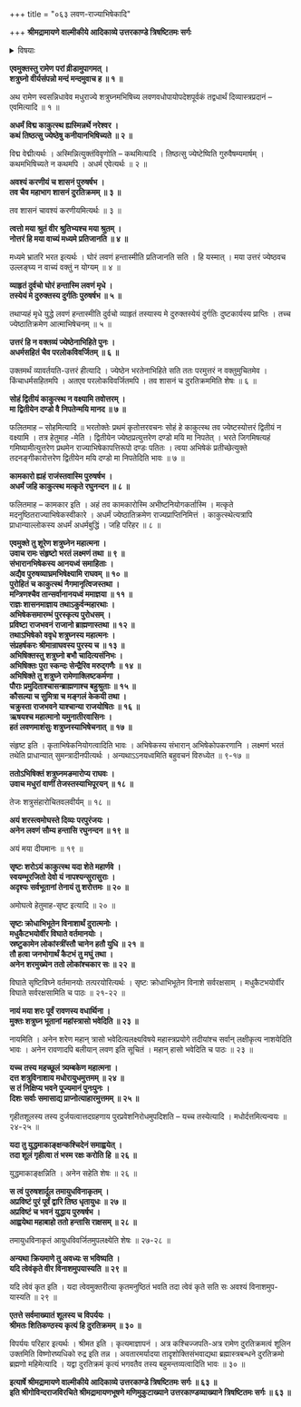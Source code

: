 +++
title = "०६३ लवण-राज्याभिषेकादि"

+++
**श्रीमद्रामायणे वाल्मीकीये आदिकाव्ये उत्तरकाण्डे त्रिषष्टितमः सर्गः**


<details><summary>विषयाः</summary>

ज्येष्ठे सत्य् अपि स्वाज्ञाया अनुलंङ्घ्यतया  
कथंचिद् अभिषेकम् अङ्गीकृतवतः शत्रुघ्नस्य  
रामेण लवण-राज्ये ऽभिषेचनम् ॥ १ ॥  
तथा शत्रुघ्नं प्रति  
निज-शर-प्रभाव-प्रशंसनेन तद्-दान-पूर्वकं लवण-मारणोपायोपदेशः ॥ २ ॥
</details>


**एवमुक्तस्तु रामेण परां व्रीडामुपागमत् ।  
शत्रुघ्नो वीर्यसंपन्नो मन्दं मन्दमुवाच ह ॥ १ ॥**

अथ रामेण स्वसन्निधावेव मधुराज्ये शत्रुघ्नमभिषिच्य लवणवधोपायोपदेशपूर्वकं तद्वधार्थं दिव्यास्त्रप्रदानं – एवमित्यादि ॥ १ ॥

**अधर्मं विद्म काकुत्स्थ ह्यस्मिन्नर्थे नरेश्वर ।  
कथं तिष्ठत्सु ज्येष्ठेषु कनीयानभिषिच्यते ॥ २ ॥**

विद्म वेद्मीत्यर्थः । अस्मिन्नित्युक्तंविवृणोति – कथमित्यादि । तिष्ठत्सु ज्येष्टेष्विति गुरुवैषम्यमार्षम् । कथमभिषिच्यते न कथमपि । अधर्म एवेत्यर्थः ॥ २ ॥

**अवश्यं करणीयं च शासनं पुरुषर्षभ ।  
तव चैव महाभाग शासनं दुरतिक्रमम् ॥ ३ ॥**

तव शासनं चावश्यं करणीयमित्यर्थः ॥ ३ ॥

**त्वत्तो मया श्रुतं वीर श्रुतिभ्यश्च मया श्रुतम् ।  
नोत्तरं हि मया वाच्यं मध्यमे प्रतिजानति ॥ ४ ॥**

मध्यमे भ्रातरि भरत इत्यर्थः । घोरं लवणं हन्तास्मीति प्रतिजानति सति । हि यस्मात् । मया उत्तरं ज्येष्ठवच उल्लङ्घ्य न वाच्यं वक्तुं न योग्यम् ॥ ४ ॥

**व्याहृतं दुर्वचो घोरं हन्तास्मि लवणं मृधे ।  
तस्येयं मे दुरुक्तस्य दुर्गतिः पुरुषर्षभ ॥ ५ ॥**

तथाप्यहं मृधे युद्धे लवणं हन्तास्मीति दुर्वचो व्याहृतं तस्यास्य मे दुरुक्तस्येयं दुर्गतिः दुष्टकार्यस्य प्राप्तिः । तच्च ज्येष्ठातिक्रमेण आत्माभिषेचनम् ॥ ५ ॥

**उत्तरं हि न वक्तव्यं ज्येष्ठेनाभिहिते पुनः ।  
अधर्मसहितं चैव परलोकविवर्जितम् ॥ ६ ॥**

उक्तमर्थं व्यावर्तयति-उत्तरं हीत्यादि । ज्येष्ठेन भरतेनाभिहिते सति ततः परमुत्तरं न वक्तुमुचितमेव । किंचाधर्मसहितमपि । अतएव परलोकविवर्जितमपि । तव शासनं च दुरतिक्रममिति शेषः ॥ ६ ॥

**सोहं द्वितीयं काकुत्स्थ न वक्ष्यामि तवोत्तरम् ।  
मा द्वितीयेन दण्डो वै निपतेन्मयि मानद ॥ ७ ॥**

फलितमाह – सोहमित्यादि ॥ भरतोक्तेः प्रथमं कृतोत्तरवचनः सोहं हे काकुत्स्थ तव ज्येष्टस्योत्तरं द्वितीयं न वक्ष्यामि । तत्र हेतुमाह -मेति । द्वितीयेन ज्येष्ठप्रत्युत्तरेण दण्डो मयि मा निपतेत् । भरते जिगमिषत्यहं गमिष्यामीत्युत्तरेण प्रथमेन राज्याभिषेकापत्तिरूपो दण्डः पतितः । त्वया अभिषेकं प्रतीच्छेत्युक्ते तदनङ्गीकारोत्तरेण द्वितीयेन मयि दण्डो मा निपतेदिति भावः ॥ ७ ॥

**कामकारो ह्यहं राजंस्तवास्मि पुरुषर्षभ ।  
अधर्मं जहि काकुत्स्थ मत्कृते रघुनन्दन ॥ ८ ॥**

फलितमाह – कामकार इति । अहं तव कामकारोस्मि अभीष्टनियोगकर्तास्मि । मत्कृते मदनुष्ठितराज्याभिषेकस्वीकारे । अधर्मं ज्येष्ठातिक्रमेण राज्यप्राप्तिनिमित्तं । काकुत्स्थेत्यत्रापि प्राधान्याल्लोकस्य अधर्मं अधर्मबुद्धिं । जहि परिहर ॥ ८ ॥

**एवमुक्ते तु शूरेण शत्रुघ्नेन महात्मना ।  
उवाच रामः संहृष्टो भरतं लक्ष्मणं तथा ॥ ९ ॥  
संभारानभिषेकस्य आनयध्वं समाहिताः ।  
अद्यैव पुरुषव्याघ्रमभिषेक्ष्यामि राघवम् ॥ १० ॥  
पुरोहितं च काकुत्स्थं नैगमानृत्विजस्तथा ।  
मन्त्रिणश्चैव तान्सर्वानानयध्वं ममाज्ञया ॥ ११ ॥  
राज्ञः शासनमाज्ञाय तथाऽकुर्वन्महारथाः ।  
अभिषेकसमारम्भं पुरस्कृत्य पुरोधसम् ।  
प्रविष्टा राजभवनं राजानो ब्राह्मणास्तथा ॥ १२ ॥  
तथाऽभिषेको ववृधे शत्रुघ्नस्य महात्मनः ।  
संप्रहर्षकरः श्रीमान्राघवस्य पुरस्य च ॥ १३ ॥  
अभिषिक्तस्तु शत्रुघ्नो बभौ चादित्यसंनिभः ।  
अभिषिक्तः पुरा स्कन्दः सेन्द्रैरिव मरुद्गणैः ॥ १४ ॥  
अभिषिक्ते तु शत्रुघ्ने रामेणाक्लिष्टकर्मणा ।  
पौराः प्रमुदिताश्चासन्ब्राह्मणाश्च बहुश्रुताः ॥ १५ ॥  
कौसल्या च सुमित्रा च मङ्गलं केकयी तथा ।  
चक्रुस्ता राजभवने याश्चान्या राजयोषितः ॥ १६ ॥  
ऋषयश्च महात्मानो यमुनातीरवासिनः ।  
हतं लवणमाशंसुः शत्रुघ्नस्याभिषेचनात् ॥ १७ ॥**

संहृष्ट इति । कृताभिषेकनियोगत्वादिति भावः । अभिषेकस्य संभारान् अभिषेकोपकरणानि । लक्ष्मणं भरतं तथेति प्राधान्यात् सुमन्त्रादीनपीत्यर्थः । अन्यथाऽऽनयध्वमिति बहुवचनं विरुध्येत ॥ ९-१७ ॥

**ततोऽभिषिक्तं शत्रुघ्नमङमारोप्य राघवः ।  
उवाच मधुरां वाणीं तेजस्तस्याभिपूरयन् ॥ १८ ॥**

तेजः शत्रुसंहारोचितवलवीर्यम् ॥ १८ ॥

**अयं शरस्त्वमोघस्ते दिव्यः परपुरंजयः ।  
अनेन लवणं सौम्य हन्तासि रघुनन्दन ॥ १९ ॥**

अयं मया दीयमानः ॥ १९ ॥

**सृष्टः शरोऽयं काकुत्स्थ यदा शेते महार्णवे ।  
स्वयम्भूरजितो देवो यं नापश्यन्सुरासुराः ।  
अदृश्यः सर्वभूतानां तेनायं तु शरोत्तमः ॥ २० ॥**

अमोघत्वे हेतुमाह-सृष्ट इत्यादि ॥ २० ॥

**सृष्टः क्रोधाभिभूतेन विनाशार्थं दुरात्मनोः ।  
मधुकैटभयोर्वीर विघाते वर्तमानयोः ।  
स्रष्टुकामेन लोकांस्त्रींस्तौ चानेन हतौ युधि ॥ २१ ॥  
तौ हत्वा जनभोगार्थं कैटभं तु मघुं तथा ।  
अनेन शरमुख्येन ततो लोकांश्चकार सः ॥ २२ ॥**

विघाते सृष्टिविघ्ने वर्तमानयोः तत्परयोरित्यर्थः । सृष्टः क्रोधाभिभूतेन विनाशे सर्वरक्षसाम् । मधुकैटभयोर्वीर विघाते सर्वरक्षसामिति च पाठः ॥ २१-२२ ॥

**नायं मया शरः पूर्वं रावणस्य वधार्थिना ।  
मुक्तः शत्रुघ्न भूतानां महांस्त्रासो भवेदिति ॥ २३ ॥**

नायमिति । अनेन शरेण महान् त्रासो भवेदित्यलक्ष्यविषये महास्त्रप्रयोगे तदीयांश्च सर्वान् लक्षीकृत्य नाशयेदिति भावः । अनेन रावणादपि बलीयान् लवण इति सूचितं । महान् हासो भवेदिति च पाठः ॥ २३ ॥

**यच्च तस्य महच्छूलं त्र्यम्बकेण महात्मना ।  
दत्त शत्रुविनाशाय मधोरायुधमुत्तमम् ॥ २४ ॥  
स तं निक्षिप्य भवने पूज्यमानं पुनःपुनः ।  
दिशः सर्वाः समासाद्य प्राप्नोत्याहारमुत्तमम् ॥ २५ ॥**

गृहीतशूलस्य तस्य दुर्जयत्वात्तदग्रहणाय पुरप्रवेशनिरोधमुपदिशति – यच्च तस्येत्यादि । मधोर्दत्तमित्यन्वयः ॥ २४-२५ ॥

**यदा तु युद्धमाकाङ्क्षन्कश्चिदेनं समाह्वयेत् ।  
तदा शूलं गृहीत्वा तं भस्म रक्षः करोति हि ॥ २६ ॥**

युद्धमाकाङ्क्षन्निति । अनेन सहेति शेषः ॥ २६ ॥

**स त्वं पुरुषशार्दूल तमायुधविनाकृतम् ।  
अप्रविष्टं पुरं पूर्वं द्वारि तिष्ठ धृतायुधः ॥ २७ ॥  
अप्रविष्टं च भवनं युद्धाय पुरुषर्षभ ।  
आह्वयेथा महाबाहो ततो हन्तासि राक्षसम् ॥ २८ ॥**

तमायुधविनाकृतं आयुधविवर्जितमुपलक्ष्येति शेषः ॥ २७-२८ ॥

**अन्यथा क्रियमाणे तु अवध्यः स भविष्यति ।  
यदि त्वेवंकृते वीर विनाशमुपयास्यति ॥ २९ ॥**

यदि त्वेवं कृत इति । यदा त्वेवमुक्तरीत्या कृतमनुष्ठितं भवति तदा त्वेवं कृते सति सः अवश्यं विनाशमुप- यास्यति ॥ २९ ॥

**एतत्ते सर्वमाख्यातं शूलस्य च विपर्ययः ।  
श्रीमतः शितिकण्ठस्य कृत्यं हि दुरतिक्रमम् ॥ ३० ॥**

विपर्ययः परिहार इत्यर्थः । श्रीमत इति । कृत्यमाज्ञापनं । अत्र कश्चिज्जपति-अत्र रामेण दुरतिक्रमत्वं शूलिन उक्तमिति विष्णोरष्यधिको रुद्र इति तन्न । अवतारमर्यादया तादृशोक्तिसंभवाद्यथा ब्रह्मास्त्रबन्धने दुरतिक्रमो ब्रह्मणो महिमेत्यादि । यद्वा दुरतिक्रमं कृत्यं भगवतैव तस्य बहुमन्तव्यत्वादिति भावः ॥ ३० ॥

**इत्यार्षे श्रीमद्रामायणे वाल्मीकीये आदिकाव्ये उत्तरकाण्डे त्रिषष्टितमः सर्गः ॥ ६३ ॥  
इति श्रीगोविन्दराजविरचिते श्रीमद्रामायणभूषणे मणिमुकुटाख्याने उत्तरकाण्डव्याख्याने त्रिषष्टितमः सर्गः ॥ ६३ ॥**
